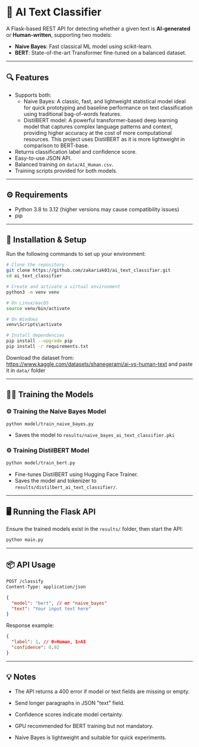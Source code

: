 # 🧠 AI Text Classifier

A Flask-based REST API for detecting whether a given text is **AI-generated** or **Human-written**, supporting two models:

- **Naive Bayes**: Fast classical ML model using scikit-learn.
- **BERT**: State-of-the-art Transformer fine-tuned on a balanced dataset.

---

## 🔍 Features

- Supports both:
  - Naive Bayes: A classic, fast, and lightweight statistical model ideal for quick prototyping and baseline performance on text classification using traditional bag-of-words features.
  - DistilBERT model: A powerful transformer-based deep learning model that captures complex language patterns and context, providing higher accuracy at the cost of more computational resources. This project uses DistilBERT as it is more lightweight in comparison to BERT-base.
- Returns classification label and confidence score.
- Easy-to-use JSON API.
- Balanced training on `data/AI_Human.csv`.
- Training scripts provided for both models.

---

## ⚙️ Requirements

- Python 3.8 to 3.12 (higher versions may cause compatibility issues)
- pip

---

## 🚀 Installation & Setup

Run the following commands to set up your environment:

```bash
# Clone the repository
git clone https://github.com/zakariak03/ai_text_classifier.git
cd ai_text_classifier

# Create and activate a virtual environment
python3 -m venv venv

# On Linux/macOS
source venv/bin/activate

# On Windows
venv\Scripts\activate

# Install dependencies
pip install --upgrade pip
pip install -r requirements.txt
```

Download the dataset from: https://www.kaggle.com/datasets/shanegerami/ai-vs-human-text and paste it in `data/` folder

---

## 🏋️‍♂️ Training the Models

### ⚙️ Training the Naive Bayes Model

```bash
python model/train_naive_bayes.py
```

- Saves the model to `results/naive_bayes_ai_text_classifier.pki`

### ⚙️ Training DistilBERT Model

```bash
python model/train_bert.py
```

- Fine-tunes DistilBERT using Hugging Face Trainer.
- Saves the model and tokenizer to `results/distilbert_ai_text_classifier/`.

---

## 🖥️ Running the Flask API

Ensure the trained models exist in the `results/` folder, then start the API:

```bash
python main.py
```

---

## 📦 API Usage

```bash
POST /classify
Content-Type: application/json
```

```json
{
  "model": "bert", // or "naive_bayes"
  "text": "Your input text here"
}
```

Response example:

```json
{
  "label": 1, // 0=Human, 1=AI
  "confidence": 0.92
}
```

---

## 💡 Notes

- The API returns a 400 error if model or text fields are missing or empty.

- Send longer paragraphs in JSON "text" field.

- Confidence scores indicate model certainty.

- GPU recommended for BERT training but not mandatory.

- Naive Bayes is lightweight and suitable for quick experiments.
